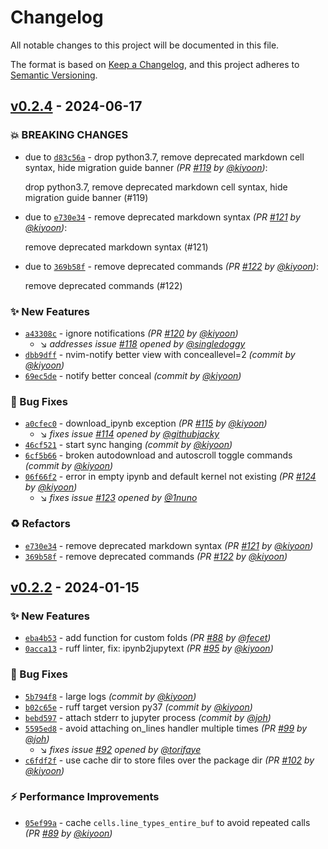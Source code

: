 # Changelog
All notable changes to this project will be documented in this file.

The format is based on [Keep a Changelog](https://keepachangelog.com/en/1.0.0/),
and this project adheres to [Semantic Versioning](https://semver.org/spec/v2.0.0.html).

## [v0.2.4] - 2024-06-17
### :boom: BREAKING CHANGES
- due to [`d83c56a`](https://github.com/kiyoon/jupynium.nvim/commit/d83c56a9c886ded0b1ff6fe1e5a39512d7a06901) - drop python3.7, remove deprecated markdown cell syntax, hide migration guide banner *(PR [#119](https://github.com/kiyoon/jupynium.nvim/pull/119) by [@kiyoon](https://github.com/kiyoon))*:

  drop python3.7, remove deprecated markdown cell syntax, hide migration guide banner (#119)

- due to [`e730e34`](https://github.com/kiyoon/jupynium.nvim/commit/e730e34fce0015f6227dfa77cf48c525cca366a2) - remove deprecated markdown syntax *(PR [#121](https://github.com/kiyoon/jupynium.nvim/pull/121) by [@kiyoon](https://github.com/kiyoon))*:

  remove deprecated markdown syntax (#121)

- due to [`369b58f`](https://github.com/kiyoon/jupynium.nvim/commit/369b58fca4af3718f8312cb10988b3fdc2892b4f) - remove deprecated commands *(PR [#122](https://github.com/kiyoon/jupynium.nvim/pull/122) by [@kiyoon](https://github.com/kiyoon))*:

  remove deprecated commands (#122)


### :sparkles: New Features
- [`a43308c`](https://github.com/kiyoon/jupynium.nvim/commit/a43308c2929479e1fc18be9cd991fc4a5a566ad9) - ignore notifications *(PR [#120](https://github.com/kiyoon/jupynium.nvim/pull/120) by [@kiyoon](https://github.com/kiyoon))*
  - :arrow_lower_right: *addresses issue [#118](https://github.com/kiyoon/jupynium.nvim/issues/118) opened by [@singledoggy](https://github.com/singledoggy)*
- [`dbb9dff`](https://github.com/kiyoon/jupynium.nvim/commit/dbb9dffb6d1f5502c4caa028fe3571eccd5a2403) - nvim-notify better view with conceallevel=2 *(commit by [@kiyoon](https://github.com/kiyoon))*
- [`69ec5de`](https://github.com/kiyoon/jupynium.nvim/commit/69ec5dea0ac96b3719db69f82a1167ee328cc5ce) - notify better conceal *(commit by [@kiyoon](https://github.com/kiyoon))*

### :bug: Bug Fixes
- [`a0cfec0`](https://github.com/kiyoon/jupynium.nvim/commit/a0cfec051f47b72f4501970e5103120dd71891c2) - download_ipynb exception *(PR [#115](https://github.com/kiyoon/jupynium.nvim/pull/115) by [@kiyoon](https://github.com/kiyoon))*
  - :arrow_lower_right: *fixes issue [#114](https://github.com/kiyoon/jupynium.nvim/issues/114) opened by [@githubjacky](https://github.com/githubjacky)*
- [`46cf521`](https://github.com/kiyoon/jupynium.nvim/commit/46cf521f408e2e7783e8526b606e0bf1bf78e659) - start sync hanging *(commit by [@kiyoon](https://github.com/kiyoon))*
- [`6cf5b66`](https://github.com/kiyoon/jupynium.nvim/commit/6cf5b66fa7d73673af11fb8dc6305cec1e1d1cc3) - broken autodownload and autoscroll toggle commands *(commit by [@kiyoon](https://github.com/kiyoon))*
- [`06f66f2`](https://github.com/kiyoon/jupynium.nvim/commit/06f66f25e9db861e7774657e2c55ac70fb1fba7c) - error in empty ipynb and default kernel not existing *(PR [#124](https://github.com/kiyoon/jupynium.nvim/pull/124) by [@kiyoon](https://github.com/kiyoon))*
  - :arrow_lower_right: *fixes issue [#123](https://github.com/kiyoon/jupynium.nvim/issues/123) opened by [@1nuno](https://github.com/1nuno)*

### :recycle: Refactors
- [`e730e34`](https://github.com/kiyoon/jupynium.nvim/commit/e730e34fce0015f6227dfa77cf48c525cca366a2) - remove deprecated markdown syntax *(PR [#121](https://github.com/kiyoon/jupynium.nvim/pull/121) by [@kiyoon](https://github.com/kiyoon))*
- [`369b58f`](https://github.com/kiyoon/jupynium.nvim/commit/369b58fca4af3718f8312cb10988b3fdc2892b4f) - remove deprecated commands *(PR [#122](https://github.com/kiyoon/jupynium.nvim/pull/122) by [@kiyoon](https://github.com/kiyoon))*


## [v0.2.2] - 2024-01-15
### :sparkles: New Features
- [`eba4b53`](https://github.com/kiyoon/jupynium.nvim/commit/eba4b5368349b1fa270ac38a7a28842d54c96f71) - add function for custom folds *(PR [#88](https://github.com/kiyoon/jupynium.nvim/pull/88) by [@fecet](https://github.com/fecet))*
- [`0acca13`](https://github.com/kiyoon/jupynium.nvim/commit/0acca13f90c92dfbbe4a45d34bc6d749c5c6ee82) - ruff linter, fix: ipynb2jupytext *(PR [#95](https://github.com/kiyoon/jupynium.nvim/pull/95) by [@kiyoon](https://github.com/kiyoon))*

### :bug: Bug Fixes
- [`5b794f8`](https://github.com/kiyoon/jupynium.nvim/commit/5b794f87610636ea50cf226235c00f2835fe632e) - large logs *(commit by [@kiyoon](https://github.com/kiyoon))*
- [`b02c65e`](https://github.com/kiyoon/jupynium.nvim/commit/b02c65e35c80ebeee4edb45897385857e4836625) - ruff target version py37 *(commit by [@kiyoon](https://github.com/kiyoon))*
- [`bebd597`](https://github.com/kiyoon/jupynium.nvim/commit/bebd59723869849a89976abda0655c6f4e858d65) - attach stderr to jupyter process *(commit by [@joh](https://github.com/joh))*
- [`5595ed8`](https://github.com/kiyoon/jupynium.nvim/commit/5595ed8ddf4cbdccf8ac139ead5e315cceeeedfc) - avoid attaching on_lines handler multiple times *(PR [#99](https://github.com/kiyoon/jupynium.nvim/pull/99) by [@joh](https://github.com/joh))*
  - :arrow_lower_right: *fixes issue [#92](undefined) opened by [@torifaye](https://github.com/torifaye)*
- [`c6fdf2f`](https://github.com/kiyoon/jupynium.nvim/commit/c6fdf2f38512d822d7444d58c1aa58703e004ee6) - use cache dir to store files over the package dir *(PR [#102](https://github.com/kiyoon/jupynium.nvim/pull/102) by [@kiyoon](https://github.com/kiyoon))*

### :zap: Performance Improvements
- [`05ef99a`](https://github.com/kiyoon/jupynium.nvim/commit/05ef99a10240377b2af7549cf8681f8e60bb469e) - cache `cells.line_types_entire_buf` to avoid repeated calls *(PR [#89](https://github.com/kiyoon/jupynium.nvim/pull/89) by [@kiyoon](https://github.com/kiyoon))*


[v0.2.2]: https://github.com/kiyoon/jupynium.nvim/compare/v0.2.1...v0.2.2
[v0.2.3]: https://github.com/kiyoon/jupynium.nvim/compare/v0.2.2...v0.2.3
[v0.2.4]: https://github.com/kiyoon/jupynium.nvim/compare/v0.2.2...v0.2.4
